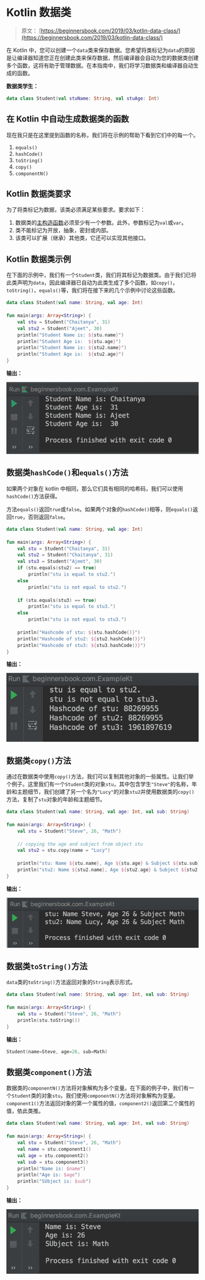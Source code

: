 # Kotlin 数据类

> 原文： [https://beginnersbook.com/2019/03/kotlin-data-class/](https://beginnersbook.com/2019/03/kotlin-data-class/)

在 Kotlin 中，您可以创建一个`data`类来保存数据。您希望将类标记为`data`的原因是让编译器知道您正在创建此类来保存数据，然后编译器会自动为您的数据类创建多个函数，这将有助于管理数据。在本指南中，我们将学习数据类和编译器自动生成的函数。

**数据类学生：**

```kotlin
data class Student(val stuName: String, val stuAge: Int)
```

## 在 Kotlin 中自动生成数据类的函数

现在我只是在这里提到函数的名称，我们将在示例的帮助下看到它们中的每一个。

1.  `equals()`
2.  `hashCode()`
3.  `toString()`
4.  `copy()`
5.  `componentN()`

## Kotlin 数据类要求

为了将类标记为数据，该类必须满足某些要求。要求如下：

1.  数据类的[主构造函数](https://beginnersbook.com/2019/03/kotlin-constructors/)必须至少有一个参数。此外，参数标记为`val`或`var`。
2.  类不能标记为开放，抽象，密封或内部。
3.  该类可以扩展（继承）其他类，它还可以实现其他接口。

## Kotlin 数据类示例

在下面的示例中，我们有一个`Student`类，我们将其标记为数据类。由于我们已将此类声明为`data`，因此编译器已自动为此类生成了多个函数，如`copy()`，`toString()`，`equals()`等，我们将在接下来的几个示例中讨论这些函数。

```kotlin
data class Student(val name: String, val age: Int)

fun main(args: Array<String>) {
    val stu = Student("Chaitanya", 31)
    val stu2 = Student("Ajeet", 30)
    println("Student Name is: ${stu.name}")
    println("Student Age is:  ${stu.age}")
    println("Student Name is: ${stu2.name}")
    println("Student Age is:  ${stu2.age}")
}
```

**输出：**

![Kotlin Data class](img/e3089459bae299a5a51be54180941a3f.jpg)

## 数据类`hashCode()`和`equals()`方法

如果两个对象在 kotlin 中相同，那么它们具有相同的哈希码，我们可以使用`hashCode()`方法获得。

方法`equals()`返回`true`或`false`。如果两个对象的`hashCode()`相等，则`equals()`返回`true`，否则返回`false`。

```kotlin
data class Student(val name: String, val age: Int)

fun main(args: Array<String>) {
    val stu = Student("Chaitanya", 31)
    val stu2 = Student("Chaitanya", 31)
    val stu3 = Student("Ajeet", 30)
    if (stu.equals(stu2) == true)
        println("stu is equal to stu2.")
    else
        println("stu is not equal to stu2.")

    if (stu.equals(stu3) == true)
        println("stu is equal to stu3.")
    else
        println("stu is not equal to stu3.")

    println("Hashcode of stu: ${stu.hashCode()}")
    println("Hashcode of stu2: ${stu2.hashCode()}")
    println("Hashcode of stu3: ${stu3.hashCode()}")
}
```

**输出：**

![Kotlin hashcode and equals functions](img/cace40a654d0601f64e07fa45d60e87e.jpg)

## 数据类`copy()`方法

通过在数据类中使用`copy()`方法，我们可以复制其他对象的一些属性。让我们举个例子。这里我们有一个`Student`类的对象`stu`，其中包含学生`"Steve"`的名称，年龄和主题细节，我们创建了另一个名为`"Lucy"`的对象`stu2`并使用数据类的`copy()`方法，复制了`stu`对象的年龄和主题细节。

```kotlin
data class Student(val name: String, val age: Int, val sub: String)

fun main(args: Array<String>) {
    val stu = Student("Steve", 26, "Math")

    // copying the age and subject from object stu
    val stu2 = stu.copy(name = "Lucy")

    println("stu: Name ${stu.name}, Age ${stu.age} & Subject ${stu.sub}")
    println("stu2: Name ${stu2.name}, Age ${stu2.age} & Subject ${stu2.sub}")
}
```

**输出：**

![Kotlin data class copy method](img/09d75978c951c98ce3f05dcee21c6af8.jpg)

## 数据类`toString()`方法

`data`类的`toString()`方法返回对象的`String`表示形式。

```kotlin
data class Student(val name: String, val age: Int, val sub: String)

fun main(args: Array<String>) {
    val stu = Student("Steve", 26, "Math")
    println(stu.toString())
}
```

**输出：**

```kotlin
Student(name=Steve, age=26, sub=Math)
```

## 数据类`component()`方法

数据类的`componentN()`方法将对象解构为多个变量。在下面的例子中，我们有一个`Student`类的对象`stu`，我们使用`componentN()`方法将对象解构为变量。`component1()`方法返回对象的第一个属性的值，`component2()`返回第二个属性的值，依此类推。

```kotlin
data class Student(val name: String, val age: Int, val sub: String)

fun main(args: Array<String>) {
    val stu = Student("Steve", 26, "Math")
    val name = stu.component1()
    val age = stu.component2()
    val sub = stu.component3()
    println("Name is: $name")
    println("Age is: $age")
    println("SUbject is: $sub")
}
```

**输出：**

![Kotlin data class componentN() method](img/21fd770dcecea45c401dcefa1c53a1ae.jpg)